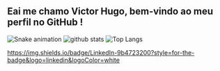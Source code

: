 ## Eai me chamo Victor Hugo, bem-vindo ao meu perfil no GitHub !


![Snake animation](https://github.com/huguds/huguds/blob/output/github-contribution-grid-snake.svg)
![github stats](https://github-readme-stats.vercel.app/api?username=huguds)
![Top Langs](https://github-readme-stats.vercel.app/api/top-langs/?username=huguds)

https://img.shields.io/badge/LinkedIn-9b4723200?style=for-the-badge&logo=linkedin&logoColor=white
